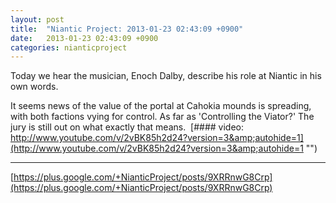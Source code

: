 ```yaml
---
layout: post
title:  "Niantic Project: 2013-01-23 02:43:09 +0900"
date:   2013-01-23 02:43:09 +0900
categories: nianticproject
---
```

Today we hear the musician, Enoch Dalby, describe his role at Niantic in his own words. 

It seems news of the value of the portal at Cahokia mounds is spreading, with both factions vying for control. As far as 'Controlling the Viator?' The jury is still out on what exactly that means. 
[#### video: http://www.youtube.com/v/2vBK85h2d24?version=3&amp;autohide=1](http://www.youtube.com/v/2vBK85h2d24?version=3&amp;autohide=1 "")
- - -
[https://plus.google.com/+NianticProject/posts/9XRRnwG8Crp](https://plus.google.com/+NianticProject/posts/9XRRnwG8Crp)
